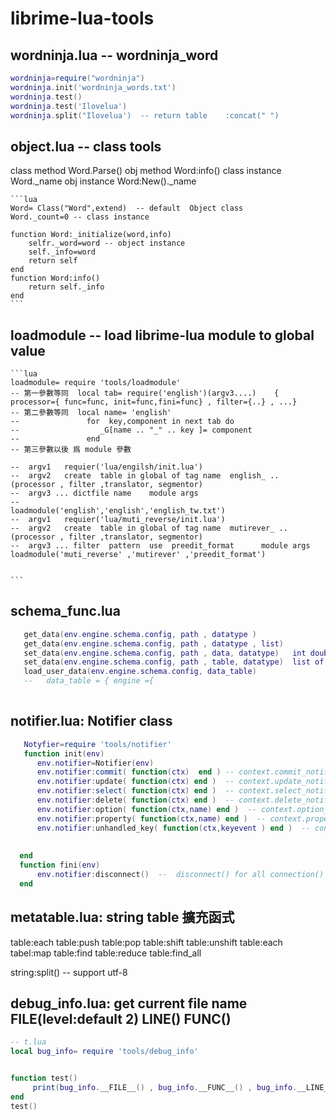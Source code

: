 # librime-lua-tools
## wordninja.lua -- wordninja_word  
```lua
wordninja=require("wordninja")
wordninja.init('wordninja_words.txt')
wordninja.test()
wordninja.test('Ilovelua')
wordninja.split("Ilovelua')  -- return table    :concat(" ")

```
## object.lua -- class tools
class method    Word.Parse()
obj method      Word:info()
class instance  Word._name
obj instance    Word:New()._name
    
    ```lua
    Word= Class("Word",extend)  -- default  Object class
    Word._count=0 -- class instance
    
    function Word:_initialize(word,info)
    	selfr._word=word -- object instance
    	self._info=word 
    	return self
    end
    function Word:info()
    	return self._info
    end 
    ```

## loadmodule -- load librime-lua module to global value

	```lua
	loadmodule= require 'tools/loadmodule'
	-- 第一參數等同  local tab= require('english')(argv3....)    { processor={ func=func, init=func,fini=func} , filter={..} , ...}
	-- 第二參數等同  local name= 'english'
	--               for  key,component in next tab do 
	--                  _G[name .. "_" .. key ]= component
	--               end   
	-- 第三參數以後 爲 module 參數
	
	--  argv1   requier('lua/engilsh/init.lua') 
	--  argv2   create  table in global of tag name  english_ .. (processor , filter ,translator, segmentor) 
	--  argv3 ... dictfile name    module args 
	--  
	loadmodule('english','english','english_tw.txt')
	--  argv1   requier('lua/muti_reverse/init.lua') 
	--  argv2   create  table in global of tag name  mutirever_ .. (processor , filter ,translator, segmentor) 
	--  argv3 ... filter  pattern  use  preedit_format      module args 
	loadmodule('muti_reverse' ,'mutirever' ,'preedit_format')
	
	
	```


## schema_func.lua
   ```lua
      get_data(env.engine.schema.config, path , datatype )   
      get_data(env.engine.schema.config, path , datatype , list)   
	  set_data(env.engine.schema.config, path , data, datatype)   int double string 
	  set_data(env.engine.schema.config, path , table, datatype)  list of datatype
	  load_user_data(env.engine.schema.config, data_table)
	  --   data_table = { engine ={ 
	  
   ```

## notifier.lua:   Notifier class 
  ```lua
     Notyfier=require 'tools/notifier'
	 function init(env)
	 	env.notifier=Notifier(env)
		env.notifier:commit( function(ctx)  end ) -- context.commit_notifier:connect(func)
		env.notifier:update( function(ctx) end )  -- context.update_notifier:connect(func) 
		env.notifier:select( function(ctx) end )  -- context.select_notifier:connect(func)
		env.notifier:delete( function(ctx) end )  -- context.delete_notifier:connect(func)
		env.notifier:option( function(ctx,name) end )  -- context.option_update_notifier:connect(func)
		env.notifier:property( function(ctx,name) end )  -- context.property_update_notifier:connect(func)
		env.notifier:unhandled_key( function(ctx,keyevent ) end )  -- context.unhandled_key_notifier:connect(func)
		
		
	end 
	function fini(env)
	    env.notifier:disconnect()  --  disconnect() for all connection() 
	end
``` 
## metatable.lua:    string   table  擴充函式
table:each
table:push
table:pop
table:shift
table:unshift
table:each
tabel:map
table:find
table:reduce
table:find_all

string:split()  -- support utf-8

## debug_info.lua:   get current file name  __FILE__(level:default 2) __LINE__()   __FUNC__()
```lua  
-- t.lua
local bug_info= require 'tools/debug_info'


function test()
     print(bug_info.__FILE__() , bug_info.__FUNC__() , bug_info.__LINE__() ) -- @t.lua  test   6
end
test()
```
	 


